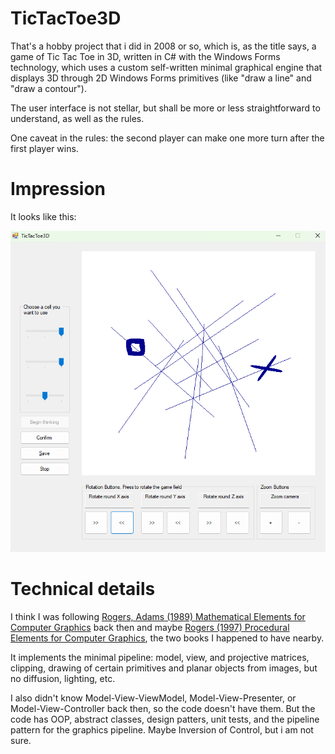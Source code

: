 # TicTacToe3D

That's a hobby project that i did in 2008 or so, which is, as the title says, a game of Tic Tac Toe in 3D, 
written in C# with the Windows Forms technology, which uses a custom self-written 
minimal graphical engine that displays 3D through 2D Windows Forms primitives (like "draw a line" and "draw a contour"). 

The user interface is not stellar, but shall be more or less straightforward to understand, as well as the rules.

One caveat in the rules: the second player can make one more turn after the first player wins.

# Impression

It looks like this:

![SamplePackings](./Docs/Screenshot.png)

# Technical details

I think I was following 
[Rogers, Adams (1989) Mathematical Elements for Computer Graphics](https://www.amazon.de/-/en/J-Alan-Adams/dp/0070535302) 
back then and maybe [Rogers (1997) Procedural Elements for Computer Graphics](https://www.amazon.de/-/en/David-F-Rogers/dp/0070535485), 
the two books I happened to have nearby.

It implements the minimal pipeline: model, view, and projective matrices, clipping, 
drawing of certain primitives and planar objects from images, but no diffusion, lighting, etc.

I also didn't know Model-View-ViewModel, Model-View-Presenter, or Model-View-Controller back then, 
so the code doesn't have them. But the code has OOP, 
abstract classes, design patters, unit tests, and the pipeline pattern for the graphics pipeline. 
Maybe Inversion of Control, but i am not sure. 


